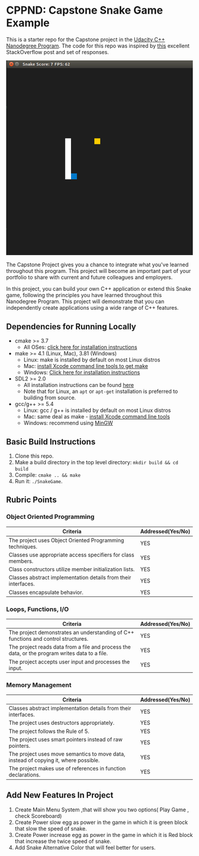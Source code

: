 # CPPND: Capstone Snake Game Example

This is a starter repo for the Capstone project in the [Udacity C++ Nanodegree Program](https://www.udacity.com/course/c-plus-plus-nanodegree--nd213). The code for this repo was inspired by [this](https://codereview.stackexchange.com/questions/212296/snake-game-in-c-with-sdl) excellent StackOverflow post and set of responses.

<img src="snake_game.gif"/>

The Capstone Project gives you a chance to integrate what you've learned throughout this program. This project will become an important part of your portfolio to share with current and future colleagues and employers.

In this project, you can build your own C++ application or extend this Snake game, following the principles you have learned throughout this Nanodegree Program. This project will demonstrate that you can independently create applications using a wide range of C++ features.

## Dependencies for Running Locally
* cmake >= 3.7
  * All OSes: [click here for installation instructions](https://cmake.org/install/)
* make >= 4.1 (Linux, Mac), 3.81 (Windows)
  * Linux: make is installed by default on most Linux distros
  * Mac: [install Xcode command line tools to get make](https://developer.apple.com/xcode/features/)
  * Windows: [Click here for installation instructions](http://gnuwin32.sourceforge.net/packages/make.htm)
* SDL2 >= 2.0
  * All installation instructions can be found [here](https://wiki.libsdl.org/Installation)
  * Note that for Linux, an `apt` or `apt-get` installation is preferred to building from source.
* gcc/g++ >= 5.4
  * Linux: gcc / g++ is installed by default on most Linux distros
  * Mac: same deal as make - [install Xcode command line tools](https://developer.apple.com/xcode/features/)
  * Windows: recommend using [MinGW](http://www.mingw.org/)

## Basic Build Instructions

1. Clone this repo.
2. Make a build directory in the top level directory: `mkdir build && cd build`
3. Compile: `cmake .. && make`
4. Run it: `./SnakeGame`.




## Rubric Points
### Object Oriented Programming
|Criteria| Addressed(Yes/No)|
|--------|------------|
The project uses Object Oriented Programming techniques. |YES
Classes use appropriate access specifiers for class members.|YES
Class constructors utilize member initialization lists. |YES
Classes abstract implementation details from their interfaces.|YES
Classes encapsulate behavior.|YES

### Loops, Functions, I/O
|Criteria| Addressed(Yes/No)|
|--------|------------|
The project demonstrates an understanding of C++ functions and control structures.|YES
The project reads data from a file and process the data, or the program writes data to a file. |YES
The project accepts user input and processes the input.|YES

### Memory Management
|Criteria| Addressed(Yes/No)|
|--------|------------|
Classes abstract implementation details from their interfaces. |YES
The project uses destructors appropriately.|YES
The project follows the Rule of 5. |YES
The project uses smart pointers instead of raw pointers.|YES
The project uses move semantics to move data, instead of copying it, where possible.|YES
The project makes use of references in function declarations. |YES


## Add New Features In Project
1. Create Main Menu System ,that will show you two options( Play Game , check Scoreboard)
2. Create Power slow egg as power in the game in which it is green block that slow the speed of snake.
3. Create Power increase egg as power in the game in which it is Red block that increase the twice speed of snake.
4. Add Snake Alternative Color that will feel better for users.
